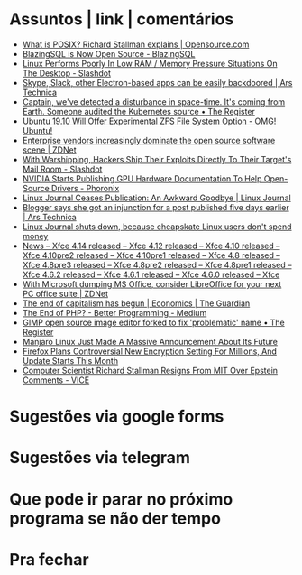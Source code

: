Assuntos | link | comentários
=============================
* [What is POSIX? Richard Stallman explains | Opensource.com](https://opensource.com/article/19/7/what-posix-richard-stallman-explains)
* [BlazingSQL is Now Open Source - BlazingSQL](https://blog.blazingdb.com/blazingsql-is-now-open-source-b859d342ec20)
* [Linux Performs Poorly In Low RAM / Memory Pressure Situations On The Desktop - Slashdot](https://linux.slashdot.org/story/19/08/06/1839206/linux-performs-poorly-in-low-ram--memory-pressure-situations-on-the-desktop)
* [Skype, Slack, other Electron-based apps can be easily backdoored | Ars Technica](https://arstechnica.com/information-technology/2019/08/skype-slack-other-electron-based-apps-can-be-easily-backdoored/)
* [Captain, we've detected a disturbance in space-time. It's coming from Earth. Someone audited the Kubernetes source • The Register](https://www.theregister.co.uk/2019/08/06/kubernetes_security_audit/)
* [Ubuntu 19.10 Will Offer Experimental ZFS File System Option - OMG! Ubuntu!](https://www.omgubuntu.co.uk/2019/08/ubuntu-19-10-will-offer-experimental-zfs-file-system-option)
* [Enterprise vendors increasingly dominate the open source software scene | ZDNet](https://www.zdnet.com/article/enterprise-vendors-now-dominate-the-open-source-software-scene/)
* [With Warshipping, Hackers Ship Their Exploits Directly To Their Target's Mail Room - Slashdot](https://tech.slashdot.org/story/19/08/07/1947225/with-warshipping-hackers-ship-their-exploits-directly-to-their-targets-mail-room)
* [NVIDIA Starts Publishing GPU Hardware Documentation To Help Open-Source Drivers - Phoronix](https://www.phoronix.com/scan.php?page=news_item&px=NVIDIA-Open-GPU-Docs)
* [Linux Journal Ceases Publication: An Awkward Goodbye | Linux Journal](https://www.linuxjournal.com/content/linux-journal-ceases-publication-awkward-goodbye)
* [Blogger says she got an injunction for a post published five days earlier | Ars Technica](https://arstechnica.com/tech-policy/2019/08/blogger-says-she-got-an-injunction-for-a-post-published-five-days-earlier/)
* [  Linux Journal shuts down, because cheapskate Linux users don't spend money](https://betanews.com/2019/08/08/linux-journal-dies-again-rip/)
* [News – Xfce 4.14 released – Xfce 4.12 released – Xfce 4.10 released – Xfce 4.10pre2 released – Xfce 4.10pre1 released – Xfce 4.8 released – Xfce 4.8pre3 released – Xfce 4.8pre2 released – Xfce 4.8pre1 released – Xfce 4.6.2 released – Xfce 4.6.1 released – Xfce 4.6.0 released – Xfce](https://xfce.org/about/news/?post=1565568000)
* [With Microsoft dumping MS Office, consider LibreOffice for your next PC office suite | ZDNet](https://www.zdnet.com/article/with-microsoft-dumping-ms-office-consider-libreoffice-for-your-next-pc-office-suite/)
* [The end of capitalism has begun | Economics | The Guardian](http://flip.it/a-IsdV)
* [The End of PHP? - Better Programming - Medium](https://medium.com/better-programming/the-end-of-php-18ba209dbc6d)
* [GIMP open source image editor forked to fix 'problematic' name • The Register](https://www.theregister.co.uk/2019/08/28/gimp_open_source_image_editor_forked_to_fix_problematic_name/)
* [Manjaro Linux Just Made A Massive Announcement About Its Future](https://www.forbes.com/sites/jasonevangelho/2019/09/08/manjaro-linux-just-made-a-massive-announcement-about-its-future/)
* [Firefox Plans Controversial New Encryption Setting For Millions, And Update Starts This Month](https://www.forbes.com/sites/zakdoffman/2019/09/08/firefox-announces-major-new-encryption-default-to-protect-millions-of-users/)
* [Computer Scientist Richard Stallman Resigns From MIT Over Epstein Comments - VICE](https://www.vice.com/amp/en_us/article/mbm74x/computer-scientist-richard-stallman-resigns-from-mit-over-epstein-comments)


Sugestões via google forms
==========================


Sugestões via telegram
======================


Que pode ir parar no próximo programa se não der tempo
=======================================================


Pra fechar
==========

